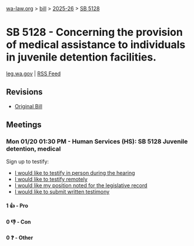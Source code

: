 [wa-law.org](/) > [bill](/bill/) > [2025-26](/bill/2025-26/) > [SB 5128](/bill/2025-26/sb/5128/)

# SB 5128 - Concerning the provision of medical assistance to individuals in juvenile detention facilities.
[leg.wa.gov](https://app.leg.wa.gov/billsummary?BillNumber=5128&Year=2025&Initiative=false) | [RSS Feed](./rss.xml)

## Revisions
* [Original Bill](1/)

## Meetings
### Mon 01/20 01:30 PM - Human Services (HS): SB 5128 Juvenile detention, medical
Sign up to testify:
* [I would like to testify in person during the hearing](https://app.leg.wa.gov/csi/Testifier/Add?chamber=House&mId=32436&aId=161399&caId=24764&tId=1)
* [I would like to testify remotely](https://app.leg.wa.gov/csi/Testifier/Add?chamber=House&mId=32436&aId=161399&caId=24764&tId=2)
* [I would like my position noted for the legislative record](https://app.leg.wa.gov/csi/Testifier/Add?chamber=House&mId=32436&aId=161399&caId=24764&tId=3)
* [I would like to submit written testimony](https://app.leg.wa.gov/csi/Testifier/Add?chamber=House&mId=32436&aId=161399&caId=24764&tId=4)

#### 1 👍 - Pro

#### 0 👎 - Con

#### 0 ❓ - Other
